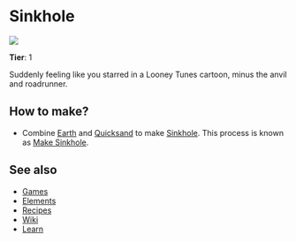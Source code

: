 # Sinkhole

![](/wiki/images/item.sinkhole.png)

**Tier**: 1

Suddenly feeling like you starred in a Looney Tunes cartoon, minus the anvil and roadrunner.

## How to make?

* Combine [Earth](/wiki/elements/earth) and [Quicksand](/wiki/elements/quicksand) to make [Sinkhole](/wiki/elements/sinkhole). This process is known as [Make Sinkhole](/wiki/recipes/make-sinkhole).

## See also

* [Games](/wiki/games)
* [Elements](/wiki/elements)
* [Recipes](/wiki/recipes)
* [Wiki](/wiki/index)
* [Learn](/learn/index)